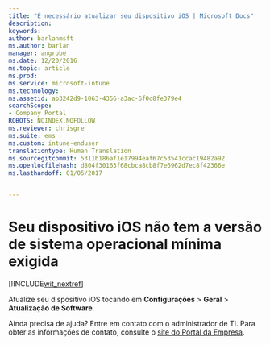 ```yaml
---
title: "É necessário atualizar seu dispositivo iOS | Microsoft Docs"
description: 
keywords: 
author: barlanmsft
ms.author: barlan
manager: angrobe
ms.date: 12/20/2016
ms.topic: article
ms.prod: 
ms.service: microsoft-intune
ms.technology: 
ms.assetid: ab3242d9-1063-4356-a3ac-6f0d8fe379e4
searchScope:
- Company Portal
ROBOTS: NOINDEX,NOFOLLOW
ms.reviewer: chrisgre
ms.suite: ems
ms.custom: intune-enduser
translationtype: Human Translation
ms.sourcegitcommit: 5311b186af1e17994eaf67c53541ccac19482a92
ms.openlocfilehash: d804f30163f68cbca8cb8f7e6962d7ec8f42366e
ms.lasthandoff: 01/05/2017


---
```


# <a name="your-ios-device-doesnt-have-the-required-minimum-operating-system-version"></a>Seu dispositivo iOS não tem a versão de sistema operacional mínima exigida

[!INCLUDE[wit_nextref](../includes/end-user-os-update-guidance.md)]

Atualize seu dispositivo iOS tocando em **Configurações** > **Geral** > **Atualização de Software**.

Ainda precisa de ajuda? Entre em contato com o administrador de TI. Para obter as informações de contato, consulte o [site do Portal da Empresa](http://portal.manage.microsoft.com).

